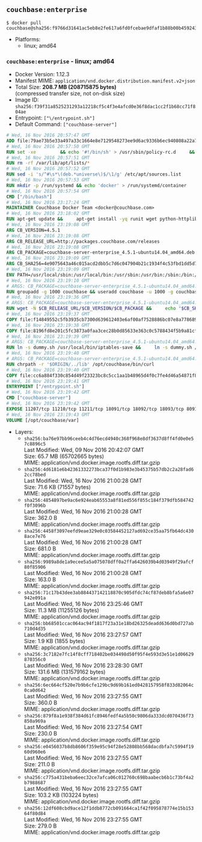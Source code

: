 ## `couchbase:enterprise`

```console
$ docker pull couchbase@sha256:f9766d31641ac5eb8e2fe617a6fd0fcebae9dfaf1b88b00b459243722ab3570a
```

-	Platforms:
	-	linux; amd64

### `couchbase:enterprise` - linux; amd64

-	Docker Version: 1.12.3
-	Manifest MIME: `application/vnd.docker.distribution.manifest.v2+json`
-	Total Size: **208.7 MB (208715875 bytes)**  
	(compressed transfer size, not on-disk size)
-	Image ID: `sha256:f39f31a8525231293a12218cf5c4f3e4afcd0e36f8dac1cc2f1b68cc71f804ae`
-	Entrypoint: `["\/entrypoint.sh"]`
-	Default Command: `["couchbase-server"]`

```dockerfile
# Wed, 16 Nov 2016 20:57:47 GMT
ADD file:79ae73b5e33a497a33c1664e8e7129548273ee9d6ac9336b6ec940808a22a781 in / 
# Wed, 16 Nov 2016 20:57:50 GMT
RUN set -xe 		&& echo '#!/bin/sh' > /usr/sbin/policy-rc.d 	&& echo 'exit 101' >> /usr/sbin/policy-rc.d 	&& chmod +x /usr/sbin/policy-rc.d 		&& dpkg-divert --local --rename --add /sbin/initctl 	&& cp -a /usr/sbin/policy-rc.d /sbin/initctl 	&& sed -i 's/^exit.*/exit 0/' /sbin/initctl 		&& echo 'force-unsafe-io' > /etc/dpkg/dpkg.cfg.d/docker-apt-speedup 		&& echo 'DPkg::Post-Invoke { "rm -f /var/cache/apt/archives/*.deb /var/cache/apt/archives/partial/*.deb /var/cache/apt/*.bin || true"; };' > /etc/apt/apt.conf.d/docker-clean 	&& echo 'APT::Update::Post-Invoke { "rm -f /var/cache/apt/archives/*.deb /var/cache/apt/archives/partial/*.deb /var/cache/apt/*.bin || true"; };' >> /etc/apt/apt.conf.d/docker-clean 	&& echo 'Dir::Cache::pkgcache ""; Dir::Cache::srcpkgcache "";' >> /etc/apt/apt.conf.d/docker-clean 		&& echo 'Acquire::Languages "none";' > /etc/apt/apt.conf.d/docker-no-languages 		&& echo 'Acquire::GzipIndexes "true"; Acquire::CompressionTypes::Order:: "gz";' > /etc/apt/apt.conf.d/docker-gzip-indexes 		&& echo 'Apt::AutoRemove::SuggestsImportant "false";' > /etc/apt/apt.conf.d/docker-autoremove-suggests
# Wed, 16 Nov 2016 20:57:51 GMT
RUN rm -rf /var/lib/apt/lists/*
# Wed, 16 Nov 2016 20:57:52 GMT
RUN sed -i 's/^#\s*\(deb.*universe\)$/\1/g' /etc/apt/sources.list
# Wed, 16 Nov 2016 20:57:53 GMT
RUN mkdir -p /run/systemd && echo 'docker' > /run/systemd/container
# Wed, 16 Nov 2016 20:57:54 GMT
CMD ["/bin/bash"]
# Wed, 16 Nov 2016 23:17:24 GMT
MAINTAINER Couchbase Docker Team <docker@couchbase.com>
# Wed, 16 Nov 2016 23:18:02 GMT
RUN apt-get update &&     apt-get install -yq runit wget python-httplib2 chrpath     lsof lshw sysstat net-tools numactl  &&     apt-get autoremove && apt-get clean &&     rm -rf /var/lib/apt/lists/* /tmp/* /var/tmp/*
# Wed, 16 Nov 2016 23:19:08 GMT
ARG CB_VERSION=4.5.1
# Wed, 16 Nov 2016 23:19:08 GMT
ARG CB_RELEASE_URL=http://packages.couchbase.com/releases
# Wed, 16 Nov 2016 23:19:08 GMT
ARG CB_PACKAGE=couchbase-server-enterprise_4.5.1-ubuntu14.04_amd64.deb
# Wed, 16 Nov 2016 23:19:09 GMT
ARG CB_SHA256=4e9075643a46c015acd2dbb5c7d6c047904b21c1934f4c53fbd1dd5d73c74c82
# Wed, 16 Nov 2016 23:19:09 GMT
ENV PATH=/usr/local/sbin:/usr/local/bin:/usr/sbin:/usr/bin:/sbin:/bin:/opt/couchbase/bin:/opt/couchbase/bin/tools:/opt/couchbase/bin/install
# Wed, 16 Nov 2016 23:19:10 GMT
# ARGS: CB_PACKAGE=couchbase-server-enterprise_4.5.1-ubuntu14.04_amd64.deb CB_RELEASE_URL=http://packages.couchbase.com/releases CB_SHA256=4e9075643a46c015acd2dbb5c7d6c047904b21c1934f4c53fbd1dd5d73c74c82 CB_VERSION=4.5.1
RUN groupadd -g 1000 couchbase && useradd couchbase -u 1000 -g couchbase -M
# Wed, 16 Nov 2016 23:19:36 GMT
# ARGS: CB_PACKAGE=couchbase-server-enterprise_4.5.1-ubuntu14.04_amd64.deb CB_RELEASE_URL=http://packages.couchbase.com/releases CB_SHA256=4e9075643a46c015acd2dbb5c7d6c047904b21c1934f4c53fbd1dd5d73c74c82 CB_VERSION=4.5.1
RUN wget -N $CB_RELEASE_URL/$CB_VERSION/$CB_PACKAGE &&     echo "$CB_SHA256  $CB_PACKAGE" | sha256sum -c - &&     dpkg -i ./$CB_PACKAGE && rm -f ./$CB_PACKAGE
# Wed, 16 Nov 2016 23:19:37 GMT
COPY file:f14849552c5fb3935cb7300d639612403e6af00af7528886bc07e8a778689a7e in /etc/service/couchbase-server/run 
# Wed, 16 Nov 2016 23:19:38 GMT
COPY file:8196fd8e201c5fc3873a0faa3cec28b0d85633e363c0c5788434f5b9a81cfa5b in /usr/local/bin/ 
# Wed, 16 Nov 2016 23:19:39 GMT
# ARGS: CB_PACKAGE=couchbase-server-enterprise_4.5.1-ubuntu14.04_amd64.deb CB_RELEASE_URL=http://packages.couchbase.com/releases CB_SHA256=4e9075643a46c015acd2dbb5c7d6c047904b21c1934f4c53fbd1dd5d73c74c82 CB_VERSION=4.5.1
RUN ln -s dummy.sh /usr/local/bin/iptables-save &&     ln -s dummy.sh /usr/local/bin/lvdisplay &&     ln -s dummy.sh /usr/local/bin/vgdisplay &&     ln -s dummy.sh /usr/local/bin/pvdisplay
# Wed, 16 Nov 2016 23:19:40 GMT
# ARGS: CB_PACKAGE=couchbase-server-enterprise_4.5.1-ubuntu14.04_amd64.deb CB_RELEASE_URL=http://packages.couchbase.com/releases CB_SHA256=4e9075643a46c015acd2dbb5c7d6c047904b21c1934f4c53fbd1dd5d73c74c82 CB_VERSION=4.5.1
RUN chrpath -r '$ORIGIN/../lib' /opt/couchbase/bin/curl
# Wed, 16 Nov 2016 23:19:40 GMT
COPY file:cc6a884f330c854d49f23323bc8c5cc1aa1b48965d4f0c7fe4d46a54871f866f in / 
# Wed, 16 Nov 2016 23:19:41 GMT
ENTRYPOINT ["/entrypoint.sh"]
# Wed, 16 Nov 2016 23:19:42 GMT
CMD ["couchbase-server"]
# Wed, 16 Nov 2016 23:19:42 GMT
EXPOSE 11207/tcp 11210/tcp 11211/tcp 18091/tcp 18092/tcp 18093/tcp 8091/tcp 8092/tcp 8093/tcp 8094/tcp
# Wed, 16 Nov 2016 23:19:43 GMT
VOLUME [/opt/couchbase/var]
```

-	Layers:
	-	`sha256:ba76e97bb96ceeb4c4d76ecd4940c368f968e8df3637d8ff4fd0e0e57c8896c5`  
		Last Modified: Wed, 09 Nov 2016 20:42:07 GMT  
		Size: 65.7 MB (65702665 bytes)  
		MIME: application/vnd.docker.image.rootfs.diff.tar.gzip
	-	`sha256:4d6181e6b42361332273bca37f0d1b983e3b45375b57db2c2a28fad62cc78bed`  
		Last Modified: Wed, 16 Nov 2016 21:00:28 GMT  
		Size: 71.6 KB (71557 bytes)  
		MIME: application/vnd.docker.image.rootfs.diff.tar.gzip
	-	`sha256:4854897be9ac6e924eab65553a8f81ed556f855c184f379dfb584742f0f3096b`  
		Last Modified: Wed, 16 Nov 2016 21:00:28 GMT  
		Size: 362.0 B  
		MIME: application/vnd.docker.image.rootfs.diff.tar.gzip
	-	`sha256:4458f3097eefd9eae329e0c03584452127ad692ce35aa75fb64dc4308ace7e76`  
		Last Modified: Wed, 16 Nov 2016 21:00:28 GMT  
		Size: 681.0 B  
		MIME: application/vnd.docker.image.rootfs.diff.tar.gzip
	-	`sha256:9989a8de1a9ecee5a5a075078dff0a2ffa6426039b4d03949f29afcf80f85906`  
		Last Modified: Wed, 16 Nov 2016 21:00:28 GMT  
		Size: 163.0 B  
		MIME: application/vnd.docker.image.rootfs.diff.tar.gzip
	-	`sha256:71c17b43dee3ab884437142118870c905dfdc74cf87deb8bfa5a6e07942e091a`  
		Last Modified: Wed, 16 Nov 2016 23:25:46 GMT  
		Size: 11.3 MB (11255126 bytes)  
		MIME: application/vnd.docker.image.rootfs.diff.tar.gzip
	-	`sha256:bb68501ccac064ac94f1817f23a31e18bd26325deadd636d0bd727ab710d4d35`  
		Last Modified: Wed, 16 Nov 2016 23:27:57 GMT  
		Size: 1.9 KB (1855 bytes)  
		MIME: application/vnd.docker.image.rootfs.diff.tar.gzip
	-	`sha256:3c7182e7fc14f8cff718402be034498d50f95f4e593d3e51e1d06629870356c0`  
		Last Modified: Wed, 16 Nov 2016 23:28:30 GMT  
		Size: 131.6 MB (131579162 bytes)  
		MIME: application/vnd.docker.image.rootfs.diff.tar.gzip
	-	`sha256:6ec664cf520e7b9b6cfe129bc9d69b161ed0428157958f833d82064c0ca0d642`  
		Last Modified: Wed, 16 Nov 2016 23:27:55 GMT  
		Size: 360.0 B  
		MIME: application/vnd.docker.image.rootfs.diff.tar.gzip
	-	`sha256:879f8a1e938f384d61fc8946fedf4a5b50c9806da333dcd070436f73850a969a`  
		Last Modified: Wed, 16 Nov 2016 23:27:54 GMT  
		Size: 230.0 B  
		MIME: application/vnd.docker.image.rootfs.diff.tar.gzip
	-	`sha256:e0456037b8db8606f359e95c94f28e52808bb568dacdbfa7c5994f1960d960e6`  
		Last Modified: Wed, 16 Nov 2016 23:27:55 GMT  
		Size: 211.0 B  
		MIME: application/vnd.docker.image.rootfs.diff.tar.gzip
	-	`sha256:c775a431beba6eec32ce7afca06c012760c698baabecb6b1c73bf4a2b7988687`  
		Last Modified: Wed, 16 Nov 2016 23:27:55 GMT  
		Size: 103.2 KB (103224 bytes)  
		MIME: application/vnd.docker.image.rootfs.diff.tar.gzip
	-	`sha256:12df608cbd9ace12f1ddb8772cb091664ca1f42f095878774e15b15364f80d84`  
		Last Modified: Wed, 16 Nov 2016 23:27:55 GMT  
		Size: 279.0 B  
		MIME: application/vnd.docker.image.rootfs.diff.tar.gzip

